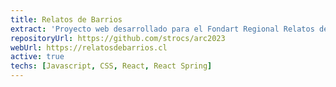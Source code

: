 ```yaml
---
title: Relatos de Barrios
extract: 'Proyecto web desarrollado para el Fondart Regional Relatos de Barrio: Conjunto Habitacional Rengifo (Folio 604121) realizado por la Universidad de La Serena, Chile.'
repositoryUrl: https://github.com/strocs/arc2023
webUrl: https://relatosdebarrios.cl
active: true
techs: [Javascript, CSS, React, React Spring]
---
```

